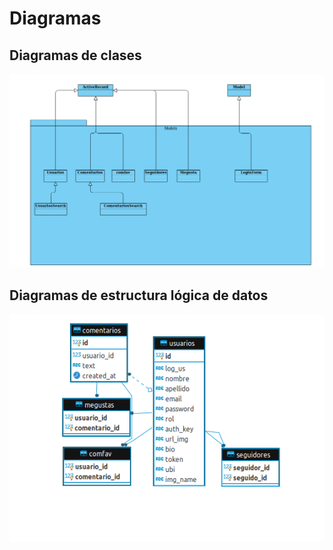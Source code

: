 # Diagramas

## Diagramas de clases

![picture](images/diagramaclases.png)

## Diagramas de estructura lógica de datos

![picture](images/diagramaER.png)
